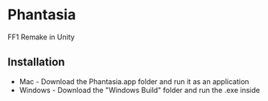 # Phantasia
FF1 Remake in Unity

## Installation
- Mac - Download the Phantasia.app folder and run it as an application
- Windows - Download the "Windows Build" folder and run the .exe inside

